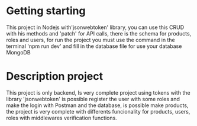 # Getting starting

This project in Nodejs with'jsonwebtoken' library, you can use this CRUD with his methods and 'patch' for API calls, there is the schema for products, roles and users, for run the project you must use the command in the terminal 'npm run dev' and fill in the database file for use your database MongoDB

# Description project 

This project is only backend, Is very complete project using tokens with the library 'jsonwebtoken' is possible register the user with some roles and make the login with Postman and the database, is possible make products, the project is very complete with differents funcionality for products, users, roles with middlewares verification functions.